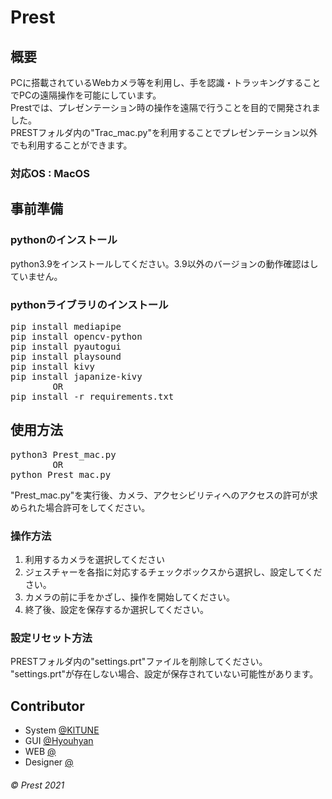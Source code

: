 # Prest

## 概要
PCに搭載されているWebカメラ等を利用し、手を認識・トラッキングすることでPCの遠隔操作を可能にしています。  
Prestでは、プレゼンテーション時の操作を遠隔で行うことを目的で開発されました。  
PRESTフォルダ内の"Trac_mac.py"を利用することでプレゼンテーション以外でも利用することができます。  
### 対応OS : MacOS

## 事前準備
### pythonのインストール
python3.9をインストールしてください。3.9以外のバージョンの動作確認はしていません。
### pythonライブラリのインストール
<pre>
pip install mediapipe
pip install opencv-python
pip install pyautogui
pip install playsound
pip install kivy
pip install japanize-kivy
        OR
pip install -r requirements.txt
</pre>

## 使用方法
<pre>
python3 Prest_mac.py
        OR
python Prest_mac.py
</pre>
"Prest_mac.py"を実行後、カメラ、アクセシビリティへのアクセスの許可が求められた場合許可をしてください。  
### 操作方法
1. 利用するカメラを選択してください
2. ジェスチャーを各指に対応するチェックボックスから選択し、設定してください。
3. カメラの前に手をかざし、操作を開始してください。
4. 終了後、設定を保存するか選択してください。
### 設定リセット方法
PRESTフォルダ内の"settings.prt"ファイルを削除してください。  
"settings.prt"が存在しない場合、設定が保存されていない可能性があります。

## Contributor
- System [@KlTUNE](https://github.com/KlTUNE)
- GUI [@Hyouhyan](https://github.com/hyouhyan)
- WEB [@]()
- Designer [@]()

###### ©︎ Prest 2021
